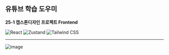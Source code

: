 ## 유튜브 학습 도우미
**25-1 캡스톤디자인 프로젝트 Frontend**

<p align="left">
  <img src="https://img.shields.io/badge/React-61DAFB?style=for-the-badge&logo=react&logoColor=black" alt="React"/>
  <img src="https://img.shields.io/badge/Zustand-00B67A?style=for-the-badge&logo=zustand&logoColor=white" alt="Zustand"/>
  <img src="https://img.shields.io/badge/Tailwind_CSS-06B6D4?style=for-the-badge&logo=tailwind-css&logoColor=white" alt="Tailwind CSS"/>
</p>

---

![image](https://github.com/user-attachments/assets/5c81d572-48b1-46cf-b00d-1c38a26bd950)
